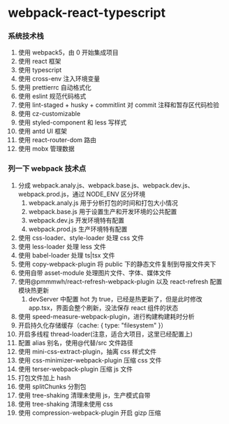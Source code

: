 # webpack-react-typescript

### 系统技术栈

1. 使用 webpack5，由 0 开始集成项目
2. 使用 react 框架
3. 使用 typescript
4. 使用 cross-env 注入环境变量
5. 使用 prettierrc 自动格式化
6. 使用 eslint 规范代码格式
7. 使用 lint-staged + husky + commitlint 对 commit 注释和暂存区代码检验
8. 使用 cz-customizable
9. 使用 styled-component 和 less 写样式
10. 使用 antd UI 框架
11. 使用 react-router-dom 路由
12. 使用 mobx 管理数据

### 列一下 webpack 技术点

1. 分成 webpack.analy.js、webpack.base.js、webpack.dev.js、webpack.prod.js，通过 NODE_ENV 区分环境
   1. webpack.analy.js 用于分析打包的时间和打包大小情况
   2. webpack.base.js 用于设置生产和开发环境的公共配置
   3. webpack.dev.js 开发环境特有配置
   4. webpack.prod.js 生产环境特有配置
2. 使用 css-loader、style-loader 处理 css 文件
3. 使用 less-loader 处理 less 文件
4. 使用 babel-loader 处理 ts|tsx 文件
5. 使用 copy-webpack-plugin 将 public 下的静态文件复制到导报文件夹下
6. 使用自带 asset-module 处理图片文件、字体、媒体文件
7. 使用@pmmmwh/react-refresh-webpack-plugin 以及 react-refresh 配置模块热更新
   1. devServer 中配置 hot 为 true，已经是热更新了，但是此时修改 app.tsx，界面会整个刷新，没法保存 react 组件的状态
8. 使用 speed-measure-webpack-plugin，进行构建构建耗时分析
9. 开启持久化存储缓存（cache: { type: "filesystem" }）
10. 开启多线程 thread-loader(注意，适合大项目，这里已经配置上)
11. 配置 alias 别名，使用@代替/src 文件路径
12. 使用 mini-css-extract-plugin，抽离 css 样式文件
13. 使用 css-minimizer-webpack-plugin 压缩 css 文件
14. 使用 terser-webpack-plugin 压缩 js 文件
15. 打包文件加上 hash
16. 使用 splitChunks 分割包
17. 使用 tree-shaking 清理未使用 js，生产模式自带
18. 使用 tree-shaking 清理未使用 css
19. 使用 compression-webpack-plugin 开启 gizp 压缩
